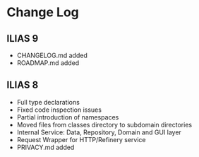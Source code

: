 # Change Log

## ILIAS 9
- CHANGELOG.md added
- ROADMAP.md added

## ILIAS 8
- Full type declarations
- Fixed code inspection issues
- Partial introduction of namespaces
- Moved files from classes directory to subdomain directories
- Internal Service: Data, Repository, Domain and GUI layer
- Request Wrapper for HTTP/Refinery service
- PRIVACY.md added
